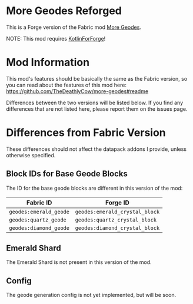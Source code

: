 # More Geodes Reforged

This is a Forge version of the Fabric mod [More Geodes](https://github.com/TheDeathlyCow/more-geodes).

NOTE: This mod requires [KotlinForForge](https://github.com/thedarkcolour/KotlinForForge)! 

# Mod Information

This mod's features should be basically the same as the Fabric version, so you can read about the features of this mod here: https://github.com/TheDeathlyCow/more-geodes#readme

Differences between the two versions will be listed below. If you find any differences that are not listed here, please report them on the issues page.

# Differences from Fabric Version

These differences should not affect the datapack addons I provide, unless otherwise specified.

## Block IDs for Base Geode Blocks

The ID for the base geode blocks are different in this version of the mod:

| Fabric ID              | Forge ID                       |
|------------------------|--------------------------------|
| `geodes:emerald_geode` | `geodes:emerald_crystal_block` |
| `geodes:quartz_geode`  | `geodes:quartz_crystal_block`  |
| `geodes:diamond_geode` | `geodes:diamond_crystal_block` |

## Emerald Shard

The Emerald Shard is not present in this version of the mod.

## Config 

The geode generation config is not yet implemented, but will be soon.
